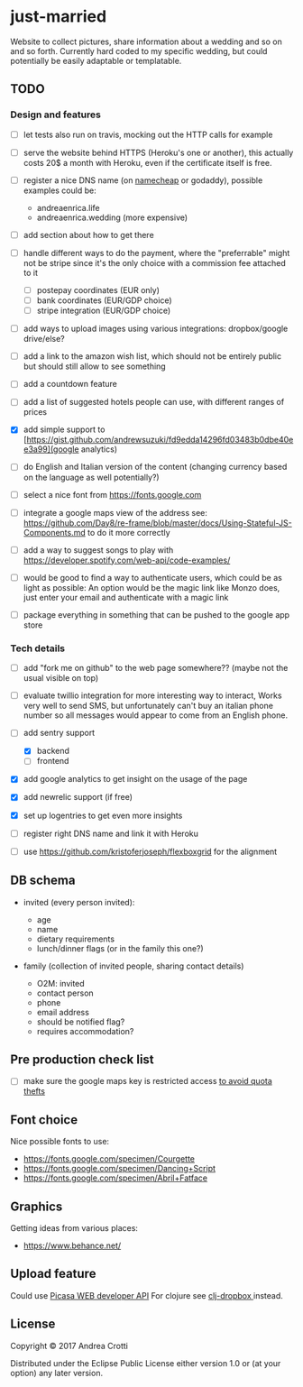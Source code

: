 # just-married

Website to collect pictures, share information about a wedding and so on and so forth.
Currently hard coded to my specific wedding, but could potentially be easily adaptable or templatable.

## TODO

### Design and features

- [ ] let tests also run on travis, mocking out the HTTP calls for example
- [ ] serve the website behind HTTPS (Heroku's one or another), this actually costs 20$ a month
      with Heroku, even if the certificate itself is free.

- [ ] register a nice DNS name (on [namecheap](https://www.namecheap.com/) or godaddy), possible examples could be:
  - andreaenrica.life
  - andreaenrica.wedding (more expensive)

- [ ] add section about how to get there
- [ ] handle different ways to do the payment, where the "preferrable" might not be stripe since it's the only choice with a commission fee attached to it
  - [ ] postepay coordinates (EUR only)
  - [ ] bank coordinates (EUR/GDP choice)
  - [ ] stripe integration (EUR/GDP choice)

- [ ] add ways to upload images using various integrations: dropbox/google drive/else?
- [ ] add a link to the amazon wish list, which should not be entirely public
      but should still allow to see something
- [ ] add a countdown feature
- [ ] add a list of suggested hotels people can use, with different ranges of prices
- [x] add simple support to [https://gist.github.com/andrewsuzuki/fd9edda14296fd03483b0dbe40ee3a99](google analytics)
- [ ] do English and Italian version of the content (changing currency based on the language as well potentially?)
- [ ] select a nice font from https://fonts.google.com
- [ ] integrate a google maps view of the address
      see: https://github.com/Day8/re-frame/blob/master/docs/Using-Stateful-JS-Components.md
      to do it more correctly
- [ ] add a way to suggest songs to play with https://developer.spotify.com/web-api/code-examples/
- [ ] would be good to find a way to authenticate users, which could be as light as possible:
      An option would be the magic link like Monzo does, just enter your email and authenticate with a magic link
- [ ] package everything in something that can be pushed to the google app store

### Tech details

- [ ] add "fork me on github" to the web page somewhere?? (maybe not the usual visible on top)
- [ ] evaluate twillio integration for more interesting way to interact,
  Works very well to send SMS, but unfortunately can't buy an italian phone number
  so all messages would appear to come from an English phone.

- [ ] add sentry support
  - [x] backend
  - [ ] frontend

- [x] add google analytics to get insight on the usage of the page
- [x] add newrelic support (if free)
- [x] set up logentries to get even more insights
- [ ] register right DNS name and link it with Heroku
- [ ] use https://github.com/kristoferjoseph/flexboxgrid for the alignment

## DB schema

- invited (every person invited):
  + age
  + name
  + dietary requirements
  + lunch/dinner flags (or in the family this one?)

- family (collection of invited people, sharing contact details)
  + O2M: invited
  + contact person
  + phone
  + email address
  + should be notified flag?
  + requires accommodation?

## Pre production check list

- [ ] make sure the google maps key is restricted access [to avoid quota thefts](https://console.developers.google.com/apis/credentials/key/226?authuser=0&project=getting-married-1499546104310&pli=1) 

## Font choice

Nice possible fonts to use:

- https://fonts.google.com/specimen/Courgette
- https://fonts.google.com/specimen/Dancing+Script
- https://fonts.google.com/specimen/Abril+Fatface

## Graphics

Getting ideas from various places:

- https://www.behance.net/

## Upload feature

Could use [Picasa WEB developer API](https://developers.google.com/picasa-web/) 
For clojure see [clj-dropbox ](https://github.com/aria42/clj-dropbox) instead.

## License

Copyright © 2017 Andrea Crotti

Distributed under the Eclipse Public License either version 1.0 or (at
your option) any later version.
